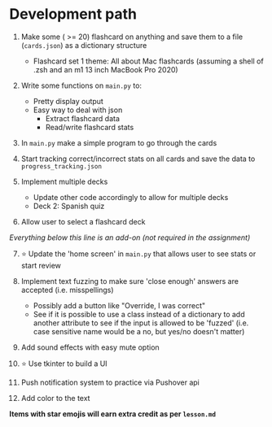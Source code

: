 # Development path

1. Make some ( >= 20) flashcard on anything and save them to a file (`cards.json`) as a dictionary structure
    - Flashcard set 1 theme: All about Mac flashcards (assuming a shell of .zsh and an m1 13 inch MacBook Pro 2020)


2. Write some functions on `main.py` to:
    - Pretty display output
    - Easy way to deal with json
        - Extract flashcard data
        - Read/write flashcard stats

3. In `main.py` make a simple program to go through the cards

4. Start tracking correct/incorrect stats on all cards and save the data to `progress_tracking.json`

5. Implement multiple decks
    - Update other code accordingly to allow for multiple decks
    - Deck 2: Spanish quiz

6. Allow user to select a flashcard deck

*Everything below this line is an add-on (not required in the assignment)*

7. ⭐️ Update the 'home screen' in `main.py` that allows user to see stats or start review

8. Implement text fuzzing to make sure 'close enough' answers are accepted (i.e. misspellings)
    - Possibly add a button like "Override, I was correct"
    - See if it is possible to use a class instead of a dictionary to add another attribute to see if the input is allowed to be 'fuzzed' (i.e. case sensitive name would be a no, but yes/no doesn't matter)

9. Add sound effects with easy mute option

10. ⭐️ Use tkinter to build a UI

11. Push notification system to practice via Pushover api

12. Add color to the text

**Items with star emojis will earn extra credit as per `lesson.md`**